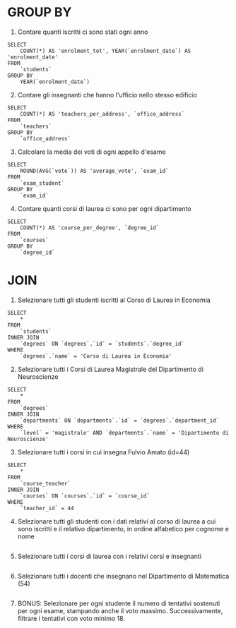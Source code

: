 # GROUP BY

1. Contare quanti iscritti ci sono stati ogni anno
```
SELECT 
	COUNT(*) AS 'enrolment_tot', YEAR(`enrolment_date`) AS 'enrolment_date'
FROM 
	`students`
GROUP BY
	YEAR(`enrolment_date`)
```
2. Contare gli insegnanti che hanno l'ufficio nello stesso edificio
```
SELECT 
	COUNT(*) AS 'teachers_per_address', `office_address`
FROM 
	`teachers`
GROUP BY
	`office_address`
```
3. Calcolare la media dei voti di ogni appello d'esame
```
SELECT 
	ROUND(AVG(`vote`)) AS 'average_vote', `exam_id`
FROM 
	`exam_student`
GROUP BY
	`exam_id`
```
4. Contare quanti corsi di laurea ci sono per ogni dipartimento
```
SELECT 
	COUNT(*) AS 'course_per_degree', `degree_id`
FROM 
	`courses`
GROUP BY
	`degree_id`
```  
# JOIN
1. Selezionare tutti gli studenti iscritti al Corso di Laurea in Economia
```
SELECT
	*
FROM
	`students`
INNER JOIN
	`degrees` ON `degrees`.`id` = `students`.`degree_id`
WHERE
	`degrees`.`name` = 'Corso di Laurea in Economia'
```
2. Selezionare tutti i Corsi di Laurea Magistrale del Dipartimento di Neuroscienze
```
SELECT
	*
FROM
	`degrees`
INNER JOIN
	`departments` ON `departments`.`id` = `degrees`.`department_id`
WHERE
	`level` = 'magistrale' AND `departments`.`name` = 'Dipartimento di Neuroscienze'
```
3. Selezionare tutti i corsi in cui insegna Fulvio Amato (id=44)
```
SELECT 
	*
FROM
	`course_teacher`
INNER JOIN
	`courses` ON `courses`.`id` = `course_id`
WHERE
	`teacher_id` = 44
```
4. Selezionare tutti gli studenti con i dati relativi al corso di laurea a cui sono iscritti e il relativo dipartimento, in ordine alfabetico per cognome e nome
```
```
5. Selezionare tutti i corsi di laurea con i relativi corsi e insegnanti
```
```
6. Selezionare tutti i docenti che insegnano nel Dipartimento di Matematica (54)
```
```
7. BONUS: Selezionare per ogni studente il numero di tentativi sostenuti per ogni esame, stampando anche il voto massimo. Successivamente, filtrare i tentativi con voto minimo 18.
```
```
